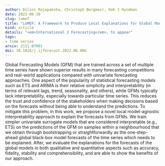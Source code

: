 ```yaml
---
author: Dilini Rajapaksha, Christoph Bergmeir, Rob J Hyndman
date: 2022-06-30
slug: lomef
title: "LoMEF: A Framework to Produce Local Explanations for Global Model Time Series Forecasts"
kind: article
details: "<em>International J Forecasting</em>, to appear"
tags:
- time series
arxiv: 2111.07001
doi: 10.1016/j.ijforecast.2022.06.006
---
```


Global Forecasting Models (GFM) that are trained across a set of multiple time series have shown superior results in many forecasting competitions and real-world applications compared with univariate forecasting approaches. One aspect of the popularity of statistical forecasting models such as ETS and ARIMA is their relative simplicity and interpretability (in terms of relevant lags, trend, seasonality, and others), while GFMs typically lack interpretability, especially towards particular time series. This reduces the trust and confidence of the stakeholders when making decisions based on the forecasts without being able to understand the predictions. To mitigate this problem, in this work, we propose a novel local model-agnostic interpretability approach to explain the forecasts from GFMs. We train simpler univariate surrogate models that are considered interpretable (e.g., ETS) on the predictions of the GFM on samples within a neighbourhood that we obtain through bootstrapping or straightforwardly as the one-step-ahead global black-box model forecasts of the time series which needs to be explained. After, we evaluate the explanations for the forecasts of the global models in both qualitative and quantitative aspects such as accuracy, fidelity, stability and comprehensibility, and are able to show the benefits of our approach.
